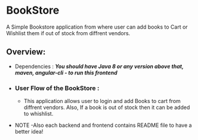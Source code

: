 # BookStore 
A Simple Bookstore application from where user can add books to Cart or Wishlist them if out of stock from diffrent vendors.

## Overview:

* Dependencies : ***You should have Java 8 or any version above that, maven, angular-cli - to run this frontend***
  <br/>
  
* ### User Flow of the BookStore : 
    * This application allows user to login and add Books to cart from diffrent vendors. Also, If a book is out of stock then it can be added to whishlist.
    
* NOTE -Also each backend and frontend contains README file to have a better idea!    
